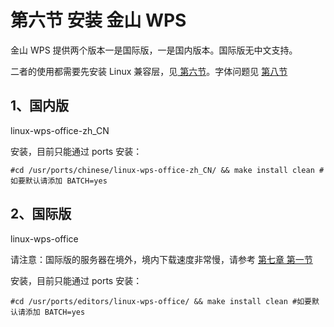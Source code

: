 # 第六节 安装 金山 WPS

金山 WPS 提供两个版本一是国际版，一是国内版本。国际版无中文支持。

二者的使用都需要先安装 Linux 兼容层，见[ 第六节](di-wu-jie-linux-jian-rong-ceng.md)。字体问题见 [第八节](di-ba-jie-geng-huan-zi-ti.md)

## 1、国内版&#x20;

linux-wps-office-zh_CN

安装，目前只能通过 ports 安装：

```
#cd /usr/ports/chinese/linux-wps-office-zh_CN/ && make install clean #如要默认请添加 BATCH=yes
```


## 2、国际版

linux-wps-office

请注意：国际版的服务器在境外，境内下载速度非常慢，请参考 [第七章 第一节](../di-qi-zhang-vpn-yu-dai-li/di-yi-jie-http-dai-li.md)

安装，目前只能通过 ports 安装：

```
#cd /usr/ports/editors/linux-wps-office/ && make install clean #如要默认请添加 BATCH=yes
```
